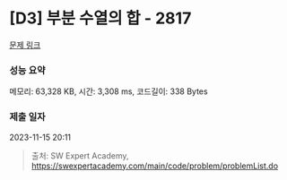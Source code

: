 # [D3] 부분 수열의 합 - 2817 

[문제 링크](https://swexpertacademy.com/main/code/problem/problemDetail.do?contestProbId=AV7IzvG6EksDFAXB) 

### 성능 요약

메모리: 63,328 KB, 시간: 3,308 ms, 코드길이: 338 Bytes

### 제출 일자

2023-11-15 20:11



> 출처: SW Expert Academy, https://swexpertacademy.com/main/code/problem/problemList.do